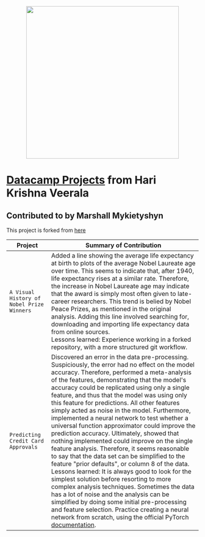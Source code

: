 <p align="center"> 
<img src="https://cdn.datacamp.com/main-app/assets/brand/logos/DataCamp_Horizontal_RGB-d196011f63ebda76dc5c9772425cf9541b8639af842d5e5476ef10f2460ed1e4.png" width="400">
</p>

# [Datacamp Projects](https://www.datacamp.com/profile/veeralakrishna) from Hari Krishna Veerala
## Contributed to by Marshall Mykietyshyn

This project is forked from [here](https://github.com/veeralakrishna/DataCamp-Project-Solutions-Python)


| Project | Summary of Contribution |
| --- | --- |
| `A Visual History of Nobel Prize Winners` | Added a line showing the average life expectancy at birth to plots of the average Nobel Laureate age over time. This seems to indicate that, after 1940, life expectancy rises at a similar rate. Therefore, the increase in Nobel Laureate age may indicate that the award is simply most often given to late-career researchers. This trend is belied by Nobel Peace Prizes, as mentioned in the original analysis. Adding this line involved searching for, downloading and importing life expectancy data from online sources. <br /> Lessons learned: Experience working in a forked repository, with a more structured git workflow. |
| `Predicting Credit Card Approvals` | Discovered an error in the data pre-processing. Suspiciously, the error had no effect on the model accuracy. Therefore, performed a meta-analysis of the features, demonstrating that the model's accuracy could be replicated using only a single feature, and thus that the model was using only this feature for predictions. All other features simply acted as noise in the model. Furthermore, implemented a neural network to test whether a universal function approximator could improve the prediction accuracy. Ultimately, showed that nothing implemented could improve on the single feature analysis. Therefore, it seems reasonable to say that the data set can be simplified to the feature "prior defaults", or column 8 of the data. <br /> Lessons learned: It is always good to look for the simplest solution before resorting to more complex analysis techniques. Sometimes the data has a lot of noise and the analysis can be simplified by doing some initial pre-processing and feature selection. Practice creating a neural network from scratch, using the official PyTorch [documentation](https://pytorch.org/tutorials/beginner/basics/tensorqs_tutorial.html). |